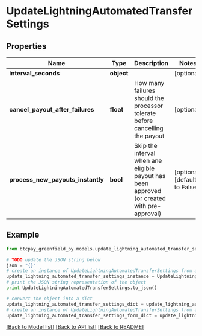 # UpdateLightningAutomatedTransferSettings


## Properties
Name | Type | Description | Notes
------------ | ------------- | ------------- | -------------
**interval_seconds** | **object** |  | [optional] 
**cancel_payout_after_failures** | **float** | How many failures should the processor tolerate before cancelling the payout | [optional] 
**process_new_payouts_instantly** | **bool** | Skip the interval when ane eligible payout has been approved (or created with pre-approval) | [optional] [default to False]

## Example

```python
from btcpay_greenfield_py.models.update_lightning_automated_transfer_settings import UpdateLightningAutomatedTransferSettings

# TODO update the JSON string below
json = "{}"
# create an instance of UpdateLightningAutomatedTransferSettings from a JSON string
update_lightning_automated_transfer_settings_instance = UpdateLightningAutomatedTransferSettings.from_json(json)
# print the JSON string representation of the object
print UpdateLightningAutomatedTransferSettings.to_json()

# convert the object into a dict
update_lightning_automated_transfer_settings_dict = update_lightning_automated_transfer_settings_instance.to_dict()
# create an instance of UpdateLightningAutomatedTransferSettings from a dict
update_lightning_automated_transfer_settings_form_dict = update_lightning_automated_transfer_settings.from_dict(update_lightning_automated_transfer_settings_dict)
```
[[Back to Model list]](../README.md#documentation-for-models) [[Back to API list]](../README.md#documentation-for-api-endpoints) [[Back to README]](../README.md)


